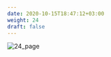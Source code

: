 ```yaml
---
date: 2020-10-15T18:47:12+03:00
weight: 24
draft: false
---
```


 ![24_page](/images/module1/24_page.png)
